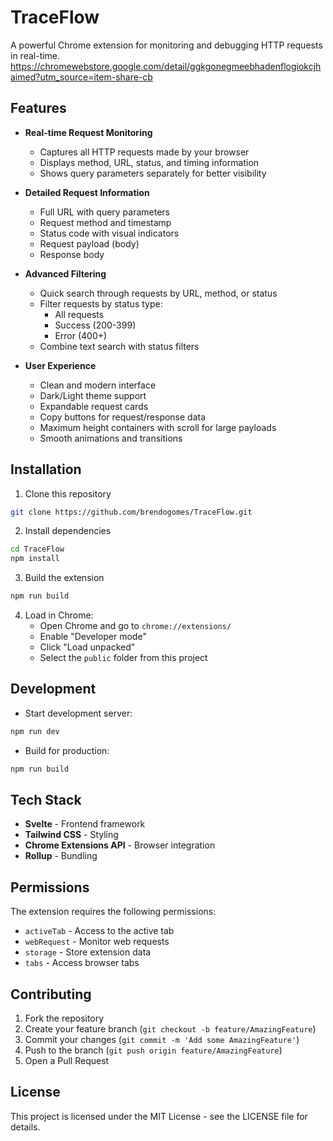 # TraceFlow

A powerful Chrome extension for monitoring and debugging HTTP requests in real-time.
https://chromewebstore.google.com/detail/ggkgonegmeebhadenflogiokcjhaimed?utm_source=item-share-cb

## Features

- **Real-time Request Monitoring**
  - Captures all HTTP requests made by your browser
  - Displays method, URL, status, and timing information
  - Shows query parameters separately for better visibility

- **Detailed Request Information**
  - Full URL with query parameters
  - Request method and timestamp
  - Status code with visual indicators
  - Request payload (body)
  - Response body

- **Advanced Filtering**
  - Quick search through requests by URL, method, or status
  - Filter requests by status type:
    - All requests
    - Success (200-399)
    - Error (400+)
  - Combine text search with status filters

- **User Experience**
  - Clean and modern interface
  - Dark/Light theme support
  - Expandable request cards
  - Copy buttons for request/response data
  - Maximum height containers with scroll for large payloads
  - Smooth animations and transitions

## Installation

1. Clone this repository
```bash
git clone https://github.com/brendogomes/TraceFlow.git
```

2. Install dependencies
```bash
cd TraceFlow
npm install
```

3. Build the extension
```bash
npm run build
```

4. Load in Chrome:
   - Open Chrome and go to `chrome://extensions/`
   - Enable "Developer mode"
   - Click "Load unpacked"
   - Select the `public` folder from this project

## Development

- Start development server:
```bash
npm run dev
```

- Build for production:
```bash
npm run build
```

## Tech Stack

- **Svelte** - Frontend framework
- **Tailwind CSS** - Styling
- **Chrome Extensions API** - Browser integration
- **Rollup** - Bundling

## Permissions

The extension requires the following permissions:
- `activeTab` - Access to the active tab
- `webRequest` - Monitor web requests
- `storage` - Store extension data
- `tabs` - Access browser tabs

## Contributing

1. Fork the repository
2. Create your feature branch (`git checkout -b feature/AmazingFeature`)
3. Commit your changes (`git commit -m 'Add some AmazingFeature'`)
4. Push to the branch (`git push origin feature/AmazingFeature`)
5. Open a Pull Request

## License

This project is licensed under the MIT License - see the LICENSE file for details.

